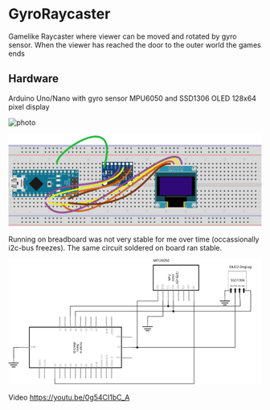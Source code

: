 # GyroRaycaster
Gamelike Raycaster where viewer can be moved and rotated by gyro sensor. When the viewer has reached the door to the outer world the games ends

## Hardware
Arduino Uno/Nano with gyro sensor MPU6050 and SSD1306 OLED 128x64 pixel display

![photo](/assets/images/GyroRaycaster.jpg) 

![breadboard](/assets/images/Breadboard.svg) 

Running on breadboard was not very stable for me over time (occassionally i2c-bus freezes). The same circuit soldered on board ran stable.

![schema](/assets/images/Schema.svg) 

Video https://youtu.be/0g54CI1bC_A
